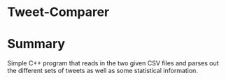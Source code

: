 Tweet-Comparer
==============
<h1>Summary</h1>
Simple C++ program that reads in the two given CSV files and parses out the different sets of tweets as well as some statistical information.
